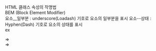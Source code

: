 HTML 클래스 속성의 작명법  
BEM (Block Element Modifier)  
요소__일부분 : underscore(Loadash) 기호로 요소의 일부분을 표시
요소--상태 : Hyphen(Dash) 기호로 요소의 상태를 표시  
ex 
<div class="container">              <div class="container">
    <div class="name">          =>      <div class="container__name">

<div class="btn primary">       =>   <div class="btn btn--primary">